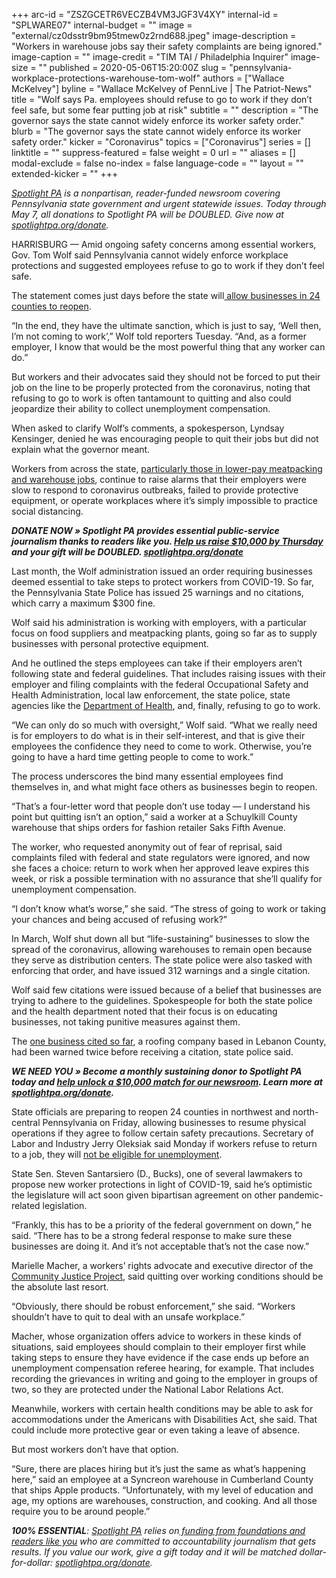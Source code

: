 +++
arc-id = "ZSZGCETR6VECZB4VM3JGF3V4XY"
internal-id = "SPLWARE07"
internal-budget = ""
image = "external/cz0dsstr9bm95tmew0z2rnd688.jpeg"
image-description = "Workers in warehouse jobs say their safety complaints are being ignored."
image-caption = ""
image-credit = "TIM TAI / Philadelphia Inquirer"
image-size = ""
published = 2020-05-06T15:20:00Z
slug = "pennsylvania-workplace-protections-warehouse-tom-wolf"
authors = ["Wallace McKelvey"]
byline = "Wallace McKelvey of PennLive | The Patriot-News"
title = "Wolf says Pa. employees should refuse to go to work if they don’t feel safe, but some fear putting job at risk"
subtitle = ""
description = "The governor says the state cannot widely enforce its worker safety order."
blurb = "The governor says the state cannot widely enforce its worker safety order."
kicker = "Coronavirus"
topics = ["Coronavirus"]
series = []
linktitle = ""
suppress-featured = false
weight = 0
url = ""
aliases = []
modal-exclude = false
no-index = false
language-code = ""
layout = ""
extended-kicker = ""
+++

<a href="https://www.spotlightpa.org/"><i>Spotlight PA</i></a><i> is a nonpartisan, reader-funded newsroom covering Pennsylvania state government and urgent statewide issues. Today through May 7, all donations to Spotlight PA will be DOUBLED. Give now at </i><a href="https://www.spotlightpa.org/donate" target=_blank><i>spotlightpa.org/donate</i></a><i>.</i>

HARRISBURG — Amid ongoing safety concerns among essential workers, Gov. Tom Wolf said Pennsylvania cannot widely enforce workplace protections and suggested employees refuse to go to work if they don’t feel safe.

The statement comes just days before the state will<a href="https://www.spotlightpa.org/news/2020/05/pennsylvania-counties-reopen-full-list-may-8/" target=_blank> allow businesses in 24 counties to reopen</a>.

“In the end, they have the ultimate sanction, which is just to say, ‘Well then, I’m not coming to work’,” Wolf told reporters Tuesday. “And, as a former employer, I know that would be the most powerful thing that any worker can do.”

But workers and their advocates said they should not be forced to put their job on the line to be properly protected from the coronavirus, noting that refusing to go to work is often tantamount to quitting and also could jeopardize their ability to collect unemployment compensation.

When asked to clarify Wolf’s comments, a spokesperson, Lyndsay Kensinger, denied he was encouraging people to quit their jobs but did not explain what the governor meant.

Workers from across the state, <a href="https://www.spotlightpa.org/news/2020/05/pennsylvania-amazon-warehouse-safety-covid-enforcement/" target=_blank>particularly those in lower-pay meatpacking and warehouse jobs</a>, continue to raise alarms that their employers were slow to respond to coronavirus outbreaks, failed to provide protective equipment, or operate workplaces where it’s simply impossible to practice social distancing.

<i><b>DONATE NOW » Spotlight PA provides essential public-service journalism thanks to readers like you. </b></i><a href="https://www.spotlightpa.org/donate" target=_blank><i><b>Help us raise $10,000 by Thursday</b></i></a><i><b> and your gift will be DOUBLED. </b></i><a href="https://www.spotlightpa.org/donate" target=_blank><i><b>spotlightpa.org/donate</b></i></a>

Last month, the Wolf administration issued an order requiring businesses deemed essential to take steps to protect workers from COVID-19. So far, the Pennsylvania State Police has issued 25 warnings and no citations, which carry a maximum $300 fine.

Wolf said his administration is working with employers, with a particular focus on food suppliers and meatpacking plants, going so far as to supply businesses with personal protective equipment.

And he outlined the steps employees can take if their employers aren’t following state and federal guidelines. That includes raising issues with their employer and filing complaints with the federal Occupational Safety and Health Administration, local law enforcement, the state police, state agencies like the <a href data-gone="https://expressforms.pa.gov/apps/pa/doh/COVID-19-Complaint">Department of Health</a>, and, finally, refusing to go to work.

“We can only do so much with oversight,” Wolf said. “What we really need is for employers to do what is in their self-interest, and that is give their employees the confidence they need to come to work. Otherwise, you’re going to have a hard time getting people to come to work.”

The process underscores the bind many essential employees find themselves in, and what might face others as businesses begin to reopen.

<script src="https://www.spotlightpa.org/embed.js" async></script><div data-spl-embed-version="1" data-spl-src="https://www.spotlightpa.org/embeds/donate/?teaser_text=Spotlight%20PA%20provides%20essential%20public-service%20journalism%20thanks%20to%20readers%20like%20you.%20Help%20us%20raise%20%2410%2C000%20by%20Thursday%20and%20%3Cb%3Eyour%20gift%20will%20be%20DOUBLED.%20%3C%2Fb%3E&cta_text=Donate%20today"></div>

“That’s a four-letter word that people don’t use today — I understand his point but quitting isn’t an option,” said a worker at a Schuylkill County warehouse that ships orders for fashion retailer Saks Fifth Avenue.

The worker, who requested anonymity out of fear of reprisal, said complaints filed with federal and state regulators were ignored, and now she faces a choice: return to work when her approved leave expires this week, or risk a possible termination with no assurance that she’ll qualify for unemployment compensation.

“I don’t know what’s worse,” she said. “The stress of going to work or taking your chances and being accused of refusing work?”

In March, Wolf shut down all but “life-sustaining” businesses to slow the spread of the coronavirus, allowing warehouses to remain open because they serve as distribution centers. The state police were also tasked with enforcing that order, and have issued 312 warnings and a single citation.

Wolf said few citations were issued because of a belief that businesses are trying to adhere to the guidelines. Spokespeople for both the state police and the health department noted that their focus is on educating businesses, not taking punitive measures against them.

The <a href="https://www.pennlive.com/news/2020/04/state-police-issue-first-citation-for-violating-coronavirus-non-essential-business-order.html">one business cited so far</a>, a roofing company based in Lebanon County, had been warned twice before receiving a citation, state police said.

<i><b>WE NEED YOU » Become a monthly sustaining donor to Spotlight PA today and </b></i><a href="https://www.spotlightpa.org/donate" target=_blank><i><b>help unlock a $10,000 match for our newsroom</b></i></a><i><b>. Learn more at </b></i><a href="https://www.spotlightpa.org/donate" target=_blank><i><b>spotlightpa.org/donate</b></i></a><i><b>. </b></i>

State officials are preparing to reopen 24 counties in northwest and north-central Pennsylvania on Friday, allowing businesses to resume physical operations if they agree to follow certain safety precautions. Secretary of Labor and Industry Jerry Oleksiak said Monday if workers refuse to return to a job, they will <a href="https://www.ncnewsonline.com/news/local_news/state-workers-cant-collect-unemployment-if-they-refuse-to-work/article_5f20e48c-f3e0-57f2-b55c-493f7c36203c.html">not be eligible for unemployment</a>.

State Sen. Steven Santarsiero (D., Bucks), one of several lawmakers to propose new worker protections in light of COVID-19, said he’s optimistic the legislature will act soon given bipartisan agreement on other pandemic-related legislation.

“Frankly, this has to be a priority of the federal government on down,” he said. “There has to be a strong federal response to make sure these businesses are doing it. And it’s not acceptable that’s not the case now.”

Marielle Macher, a workers’ rights advocate and executive director of the <a href="https://www.communityjusticeproject.org/">Community Justice Project</a>, said quitting over working conditions should be the absolute last resort.

“Obviously, there should be robust enforcement,” she said. “Workers shouldn’t have to quit to deal with an unsafe workplace.”

Macher, whose organization offers advice to workers in these kinds of situations, said employees should complain to their employer first while taking steps to ensure they have evidence if the case ends up before an unemployment compensation referee hearing, for example. That includes recording the grievances in writing and going to the employer in groups of two, so they are protected under the National Labor Relations Act.

Meanwhile, workers with certain health conditions may be able to ask for accommodations under the Americans with Disabilities Act, she said. That could include more protective gear or even taking a leave of absence.

But most workers don’t have that option.

“Sure, there are places hiring but it’s just the same as what’s happening here,” said an employee at a Syncreon warehouse in Cumberland County that ships Apple products. “Unfortunately, with my level of education and age, my options are warehouses, construction, and cooking. And all those require you to be around people.”

<i><b>100% ESSENTIAL</b></i><i>: </i><a href="https://www.spotlightpa.org/"><i>Spotlight PA</i></a><i> relies on</i><a href="https://www.spotlightpa.org/support"><i> funding from foundations and readers like you</i></a><i> who are committed to accountability journalism that gets results. If you value our work, give a gift today and it will be matched dollar-for-dollar: </i><a href="https://www.spotlightpa.org/donate"><i>spotlightpa.org/donate</i></a><i>.</i>
